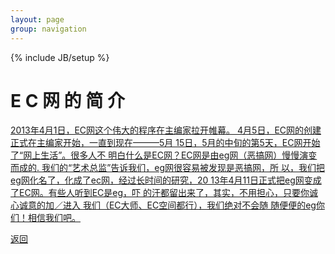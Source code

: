 ```yaml
---
layout: page
group: navigation
---
```

{% include JB/setup %}

E C 网 的 简 介
================
[2013年4月1日，EC网这个伟大的程序在主编家拉开帷幕。
4月5日，EC网的创建正式在主编家开始，一直到现在———5月
15日，5月的中旬的第5天，EC网开始了“网上生活”。很多人不
明白什么是EC网？EC网是由eg网（恶搞网）慢慢演变而成的.
我们的“艺术总监”告诉我们，eg网很容易被发现是恶搞网，所
以，我们把eg网化名了，化成了ec网，经过长时间的研究，20
13年4月11日正式把eg网变成了EC网。有些人听到EC是eg，吓
的汗都留出来了，其实，不用担心，只要你诚心诚意的](eg2.html)[加／进入
](eg4b.html)[我们（EC大师、EC空间都行），我们绝对不会随
随便便的eg你们！相信我们吧。](eg2.html)

   
   [返回](eg2.html)
